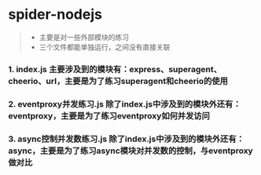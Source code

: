 # spider-nodejs
>* 主要是对一些外部模块的练习
>* 三个文件都能单独运行，之间没有直接关联

### 1. index.js 主要涉及到的模块有：express、superagent、cheerio、url，主要是为了练习superagent和cheerio的使用

### 2. eventproxy并发练习.js 除了index.js中涉及到的模块外还有：eventproxy，主要是为了练习eventproxy如何并发访问

### 3. async控制并发数练习.js 除了index.js中涉及到的模块外还有：async，主要是为了练习async模块对并发数的控制，与eventproxy做对比

